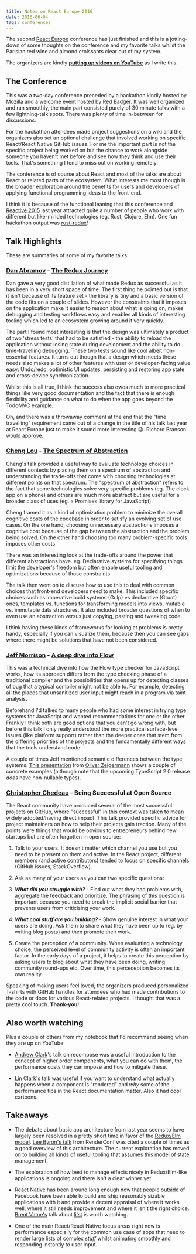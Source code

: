 ```yaml
---
title: Notes on React Europe 2016
date: 2016-06-04
tags: conferences
---
```


The second [React Europe](https://www.react-europe.org/) conference has just finished and this is a jotting-down
of some thoughts on the conference and my favorite talks whilst the Parisian red wine and almond croissants clear out of my system.

The organizers are kindly **[putting up videos on
YouTube](https://www.youtube.com/channel/UCorlLn2oZfgOJ-FUcF2eZ1A)** as I write
this.

## The Conference

This was a two-day conference preceded by a hackathon kindly hosted by Mozilla
and a welcome event hosted by [Red Badger](https://twitter.com/redbadgerteam). It was well organized and ran smoothly, the main
part consisted purely of 30 minute talks with a few lightning-talk spots. There
was plenty of time in-between for discussions.

For the hackathon attendees made project suggestions on a wiki and the organizers also set an optional challenge that involved working on specific React/React Native GitHub issues. For me the important part is not the specific project being worked on but the chance to work alongside someone you haven't met before and see how they think and use their tools. That's something I tend to miss out on working remotely.

The conference is of course about React and most of the talks are about React or related parts of the ecosystem. What interests me most though is the broader exploration around the benefits for users and developers of applying
functional programming ideas to the front-end.

I think it is because of the functional leaning that this conference and [Reactive
2015](https://reactive2015.com/) last year attracted quite a number of people who work
with different but like-minded technologies (eg. Rust, Clojure, Elm). One fun hackathon output was [rust-redux](https://github.com/fanderzon/rust-redux)!

## Talk Highlights

These are summaries of some of my favorite talks:

### [Dan Abramov](https://twitter.com/dan_abramov) - [The Redux Journey](https://www.youtube.com/watch?v=uvAXVMwHJXU)

Dan gave a very good distillation of what made Redux as successful as it has been
in a very short space of time. The first thing he pointed out is that it isn't because of
its feature set - the library is tiny and a basic version of the code fits
on a couple of slides. However the constraints that it imposes on the application
make it easier to reason about what is going on, makes debugging and testing workflows
easy and enables all kinds of interesting tooling which led to an ecosystem growing around it very quickly.

The part I found most interesting is that the design was ultimately a product of
two 'stress tests' that had to be satisfied - the ability to reload the
application without losing state during development and the ability to do
time-travelling debugging. These two tests sound like cool albeit non-essential
features. It turns out though that a design which meets these needs also makes
a lot of other features with user or developer-facing value easy: Undo/redo,
optimistic UI updates, persisting and restoring app state and cross-device
synchronization.

Whilst this is all true, I think the success also owes much to more practical
things like very good documentation and the fact that there is enough
flexibility and guidance on what to do when the app goes beyond the TodoMVC
example.

Oh, and there was a throwaway comment at the end that the "time travelling" requirement
came out of a change in the title of his talk last year at React Europe just to make it sound more
interesting 😀. Richard Branson [would approve](http://www.goodreads.com/quotes/898551-if-somebody-offers-you-an-amazing-opportunity-but-you-are).

### [Cheng Lou](https://twitter.com/_chenglou) - [The Spectrum of Abstraction](https://www.youtube.com/watch?v=mVVNJKv9esE)

Cheng's talk provided a useful way to evaluate technology choices in different
contexts by placing them on a spectrum of abstraction and understanding the
trade-offs that come with choosing technologies at different points on that
spectrum. The "spectrum of abstraction" refers to the fact that some technologies
solve very specific problems (eg. The clock app on a phone) and others
are much more abstract but are useful for a broader class of uses (eg. a Promises
library for JavaScript).

Cheng framed it as a kind of optimization problem to minimize the overall
cognitive costs of the codebase in order to satisfy an evolving set of use
cases. On the one hand, choosing unnecessary abstractions imposes a cognitive
cost because of the gap between the abstraction and the problem being solved.
On the other hand choosing too many problem-specific tools imposes other costs.

There was an interesting look at the trade-offs around the power that different
abstractions have. eg. Declarative systems for specifying things limit the
developer's freedom but often enable useful tooling and optimizations because
of those constraints.

The talk then went on to discuss how to use this to deal with common
choices that front-end developers need to make. This included specific
choices such as imperative build systems (Gulp) vs declarative (Grunt) ones,
templates vs. functions for transforming models into views, mutable vs. immutable data structures.
It also included broader questions of when to even use an abstraction versus
just copying, pasting and tweaking code.

I think having these kinds of frameworks for looking at problems is pretty handy, especially
if you can visualize them, because then you can see gaps where there might
be solutions that have not been considered.

### [Jeff Morrison](https://twitter.com/lbljeffmo) - [A deep dive into Flow](https://www.youtube.com/watch?v=VEaDsKyDxkY)

This was a technical dive into how the Flow type checker for JavaScript works,
how its approach differs from the type checking phase of a traditional compiler
and the possibilities that opens up for detecting classes of bug that a typical
compiler might not be able to. For example, detecting all the places that unsanitized
user input might reach in a program via taint analysis.

Beforehand I'd talked to many people who had some interest in trying type systems
for JavaScript and wanted recommendations for one or the other. Frankly I think both
are good options that you can't go wrong with, but before this talk I only really
understood the more practical surface-level issues (like platform support) rather
than the deeper ones that stem from the differing priorities of the projects
and the fundamentally different ways that the tools understand code.

A couple of times Jeff mentioned semantic differences between the type systems.
[This presentation](http://djcordhose.github.io/flow-vs-typescript/2016_hhjs.html) from [Oliver Zeigermann](http://twitter.com/djcordhose)
shows a couple of concrete examples (although note that the upcoming TypeScript 2.0 release
_does_ have non-nullable types).

### [Christopher Chedeau](https://twitter.com/Vjeux) - Being Successful at Open Source

The React community have produced several of the most successful projects on
GitHub, where "successful" in this context was taken to mean widely adopted/having direct impact.
This talk provided specific advice for project maintainers on how to help their
projects gain traction. Many of the points were things that would be obvious to
entrepreneurs behind new startups but are often forgotten in open source:

 1. Talk to your users. It doesn't matter which channel you use
    but you need to be present on them and active. In the React project,
    different members (and active contributors) tended to focus on
    specific channels (GitHub issues, StackOverflow).

 2. Ask as many of your users as you can two specific questions:
   1. **_What did you struggle with?_** - Find out what they had problems with,
     aggregate the feedback and prioritize. The phrasing of this question
     is important because you need to break the implicit social barrier
     that prevents users from criticising your work.
   1. **_What cool stuff are you building?_** - Show genuine interest in what your
     users are doing. Ask them to share what they have been up to (eg. by writing blog
     posts) and then promote their work.

 3. Create the perception of a community. When evaluating a technology
    choice, the perceived level of community activity is often an important
    factor.
    In the early days of a project, it helps to create this perception by
    asking users to blog about what they have been doing, writing community round-ups etc.
    Over time, this perceception becomes its own reality.

Speaking of making users feel loved, the organizers produced personalized
T-shirts with GitHub handles for attendees who had made contributions to the
code or docs for various React-related projects. I thought that was a pretty
cool touch. **Thank-you!**

## Also worth watching

Plus a couple of others from my notebook that I'd recommend seeing when
they are up on YouTube:

* [Andrew Clark](https://twitter.com/acdlite)'s talk on recompose was a useful introduction to
  the concept of higher order components, what you can do with them,
  the performance costs they can impose and how to mitigate these.

* [Lin Clark](https://twitter.com/linclark)'s [talk](https://www.youtube.com/watch?v=-t8eOoRsJ7M) was useful if you want to understand what actually happens
  when a component is "rendered" and _why_ some of the performance tips
  in the React documentation matter. Also it had cool cartoons.

## Takeaways

* The debate about basic app architecture from last year seems to have
  largely been resolved in a pretty short time in favor of
  the [Redux/Elm model](http://redux.js.org/docs/introduction/ThreePrinciples.html). [Lee Byron's talk](https://vimeo.com/album/3953264/video/166790294)
  from RenderConf was cited a couple of times as a good overview of this architecture. The current
  exploration has moved on to building all kinds of
  useful tooling that assumes this model of state
  management.

* The exploration of how best to manage effects
  nicely in Redux/Elm-like applications is ongoing
  and there isn't a clear winner yet.

* React Native has been around long enough now that
  people outside of Facebook have been able to build and ship reasonably sizable applications
  with it and provide a decent appraisal of where
  it works well, where it still needs improvement
  and where it isn't the right choice. [Brent Vatne's](https://twitter.com/notbrent) talk about
  [li'st](https://li.st/) is worth watching.

* One of the main React/React Native focus areas right now is performance
  especially for the common use case of apps that need to render large lists of
  complex _stuff_ whilst animating smoothly and responding instantly to user
  input.
